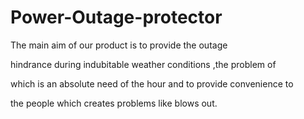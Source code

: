 # Power-Outage-protector


The main aim of our product is to provide the outage

hindrance during indubitable weather conditions ,the problem of

which is an absolute need of the hour and to provide convenience to

the people which creates problems like blows out.
